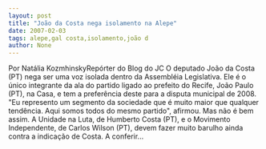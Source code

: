 ```yaml
---
layout: post
title: "João da Costa nega isolamento na Alepe"
date: 2007-02-03
tags: alepe,gal costa,isolamento,joão d
author: None
---
```

Por Natália KozmhinskyRepórter do Blog do JC 
O deputado João da Costa (PT) nega ser uma voz isolada dentro da Assembléia Legislativa. Ele é o único integrante da ala do partido ligado ao prefeito do Recife, João Paulo (PT), na Casa, e tem a preferência deste para a disputa municipal de 2008. 
\"Eu represento um segmento da sociedade que é muito maior que qualquer tendência. Aqui somos todos do mesmo partido\", afirmou. 
Mas não é bem assim. A Unidade na Luta, de Humberto Costa (PT), e o Movimento Independente, de Carlos Wilson (PT), devem fazer muito barulho ainda contra a indicação de Costa. A conferir...&nbsp;&nbsp;&nbsp;&nbsp;  